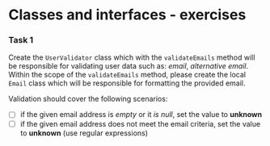 # Classes and interfaces - exercises

### Task 1

Create the `UserValidator`  class which with the `validateEmails`  method will be
responsible for validating user data such as: _email_, _alternative email_. Within the
scope of the `validateEmails`  method, please create the local `Email`  class
which will be responsible for formatting the provided email.

Validation should cover the following scenarios:

- [ ] if the given email address is _empty_ or it _is null_, set the value to **unknown**
- [ ] if the given email address does not meet the email criteria, set the value to
**unknown**  (use regular expressions)